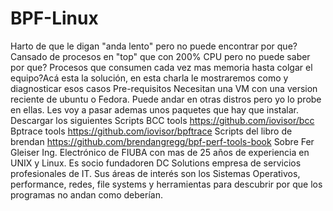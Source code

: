 # BPF-Linux
Harto de que le digan "anda lento" pero no puede encontrar por que? Cansado de  procesos en "top" que con 200% CPU pero no puede saber por que? Procesos que consumen cada vez mas memoria hasta colgar el equipo?Acá esta la solución, en esta charla le mostraremos como  y diagnosticar esos casos  Pre-requisitos  Necesitan una VM con una version reciente de ubuntu o Fedora. Puede andar en otras distros pero yo lo probe en ellas. Les voy a pasar ademas unos paquetes que hay que instalar.  Descargar los siguientes Scripts  BCC tools https://github.com/iovisor/bcc Bptrace tools https://github.com/iovisor/bpftrace Scripts del libro de brendan https://github.com/brendangregg/bpf-perf-tools-book Sobre Fer Gleiser  Ing. Electrónico de FIUBA con mas de 25 años de experiencia en UNIX y Linux. Es socio fundadoren DC Solutions empresa de servicios profesionales de IT. Sus áreas de interés son los Sistemas Operativos, performance, redes, file systems y herramientas para descubrir por que los programas no andan como deberían.
